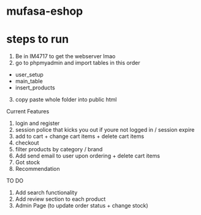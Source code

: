 # mufasa-eshop

# steps to run 
1) Be in IM4717 to get the webserver lmao
2) go to phpmyadmin and import tables in this order
  - user_setup
  - main_table
  - insert_products
3) copy paste whole folder into public html 

Current Features 
1) login and register
2) session police that kicks you out if youre not logged in / session expire
3) add to cart + change cart items + delete cart items
4) checkout
5) filter products by category / brand
6) Add send email to user upon ordering + delete cart items 
7) Got stock
8) Recommendation 

TO DO
1) Add search functionality
2) Add review section to each product
3) Admin Page (to update order status + change stock)
